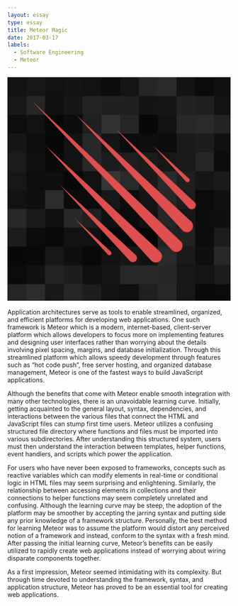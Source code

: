 ```yaml
---
layout: essay
type: essay
title: Meteor Magic
date: 2017-03-17
labels:
  - Software Engineering
  - Meteor
---
```

<img class="ui small right floated rounded image" src="../images/meteor.jpg">

Application architectures serve as tools to enable streamlined, organized, and efficient platforms for developing web applications. One such framework is Meteor which is a modern, internet-based, client-server platform which allows developers to focus more on implementing features and designing user interfaces rather than worrying about the details involving pixel spacing, margins, and database initialization. Through this streamlined platform which allows speedy development through features such as “hot code push”, free server hosting, and organized database management, Meteor is one of the fastest ways to build JavaScript applications. 

Although the benefits that come with Meteor enable smooth integration with many other technologies, there is an unavoidable learning curve. Initially, getting acquainted to the general layout, syntax, dependencies, and interactions between the various files that connect the HTML and JavaScript files can stump first time users. Meteor utilizes a confusing structured file directory where functions and files must be imported into various subdirectories. After understanding this structured system, users must then understand the interaction between templates, helper functions, event handlers, and scripts which power the application. 

For users who have never been exposed to frameworks, concepts such as reactive variables which can modify elements in real-time or conditional logic in HTML files may seem surprising and enlightening. Similarly, the relationship between accessing elements in collections and their connections to helper functions may seem completely unrelated and confusing. Although the learning curve may be steep, the adoption of the platform may be smoother by accepting the jarring syntax and putting side any prior knowledge of a framework structure. Personally, the best method for learning Meteor was to assume the platform would distort any perceived notion of a framework and instead, conform to the syntax with a fresh mind. After passing the initial learning curve, Meteor’s benefits can be easily utilized to rapidly create web applications instead of worrying about wiring disparate components together. 

As a first impression, Meteor seemed intimidating with its complexity. But through time devoted to understanding the framework, syntax, and application structure, Meteor has proved to be an essential tool for creating web applications. 

